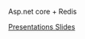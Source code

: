 Asp.net core + Redis

[Presentations Slides](https://docs.google.com/presentation/d/1bUIu_0CTV3PKH2D3QHb7a47Di3vLUv2WVXX9J3w2Csw/edit?usp=sharing)

